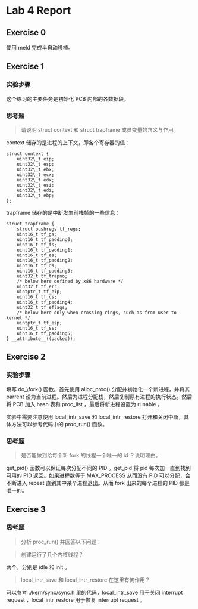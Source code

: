 # Lab 4 Report

## Exercise 0

使用 meld 完成半自动移植。

## Exercise 1

### 实验步骤

这个练习的主要任务是初始化 PCB 内部的各数据段。

### 思考题

> 请说明 struct context 和 struct trapframe 成员变量的含义与作用。

context 储存的是进程的上下文，即各个寄存器的值：

```
struct context {
    uint32\_t eip;
    uint32\_t esp;
    uint32\_t ebx;
    uint32\_t ecx;
    uint32\_t edx;
    uint32\_t esi;
    uint32\_t edi;
    uint32\_t ebp;
};
```

trapframe 储存的是中断发生前栈帧的一些信息：

```
struct trapframe {
    struct pushregs tf_regs;
    uint16_t tf_gs;
    uint16_t tf_padding0;
    uint16_t tf_fs;
    uint16_t tf_padding1;
    uint16_t tf_es;
    uint16_t tf_padding2;
    uint16_t tf_ds;
    uint16_t tf_padding3;
    uint32_t tf_trapno;
    /* below here defined by x86 hardware */
    uint32_t tf_err;
    uintptr_t tf_eip;
    uint16_t tf_cs;
    uint16_t tf_padding4;
    uint32_t tf_eflags;
    /* below here only when crossing rings, such as from user to kernel */
    uintptr_t tf_esp;
    uint16_t tf_ss;
    uint16_t tf_padding5;
} __attribute__((packed));
```

## Exercise 2

### 实验步骤

填写 do_\fork() 函数。首先使用 alloc\_proc() 分配并初始化一个新进程，并将其 parrent 设为当前进程。然后为进程分配栈，然后复制原有进程的执行状态。然后将 PCB 加入 hash 表和 proc\_list ，最后将新进程设置为 runable 。

实验中需要注意使用 local\_intr\_save 和 local\_intr\_restore 打开和关闭中断，具体方法可以参考代码中的 proc_run() 函数。

### 思考题

> 是否能做到给每个新 fork 的线程一个唯一的 id ？说明理由。

get_pid() 函数可以保证每次分配不同的 PID 。get\_pid 将 pid 每次加一直到找到可用的 PID 返回。如果进程数等于 MAX\_PROCESS 从而没有 PID 可以分配，会不断进入 repeat 直到其中某个进程退出。从而 fork 出来的每个进程的 PID 都是唯一的。

## Exercise 3

### 思考题

> 分析 proc_run() 并回答以下问题：  

> 创建运行了几个内核线程？

两个，分别是 idle 和 init 。

> local_intr_save 和 local_intr_restore 在这里有何作用？

可以参考 ./kern/sync/sync.h 里的代码，local\_intr\_save 用于关闭 interrupt request ，local\_intr\_restore 用于恢复 interrupt request 。
